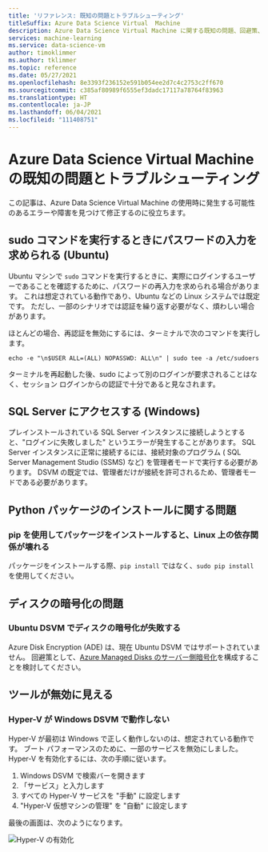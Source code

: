 ```yaml
---
title: 'リファレンス: 既知の問題とトラブルシューティング'
titleSuffix: Azure Data Science Virtual  Machine
description: Azure Data Science Virtual Machine に関する既知の問題、回避策、トラブルシューティングの一覧を示します
services: machine-learning
ms.service: data-science-vm
author: timoklimmer
ms.author: tklimmer
ms.topic: reference
ms.date: 05/27/2021
ms.openlocfilehash: 8e3393f236152e591b054ee2d7c4c2753c2ff670
ms.sourcegitcommit: c385af80989f6555ef3dadc17117a78764f83963
ms.translationtype: HT
ms.contentlocale: ja-JP
ms.lasthandoff: 06/04/2021
ms.locfileid: "111408751"
---
```

# <a name="known-issues-and-troubleshooting-the-azure-data-science-virtual-machine"></a>Azure Data Science Virtual Machine の既知の問題とトラブルシューティング

この記事は、Azure Data Science Virtual Machine の使用時に発生する可能性のあるエラーや障害を見つけて修正するのに役立ちます。

## <a name="prompted-for-password-when-running-sudo-command-ubuntu"></a>sudo コマンドを実行するときにパスワードの入力を求められる (Ubuntu)

Ubuntu マシンで `sudo` コマンドを実行するときに、実際にログインするユーザーであることを確認するために、パスワードの再入力を求められる場合があります。 これは想定されている動作であり、Ubuntu などの Linux システムでは既定です。
ただし、一部のシナリオでは認証を繰り返す必要がなく、煩わしい場合があります。

ほとんどの場合、再認証を無効にするには、ターミナルで次のコマンドを実行します。

`echo -e "\n$USER ALL=(ALL) NOPASSWD: ALL\n" | sudo tee -a /etc/sudoers`

ターミナルを再起動した後、sudo によって別のログインが要求されることはなく、セッション ログインからの認証で十分であると見なされます。

## <a name="accessing-sql-server-windows"></a>SQL Server にアクセスする (Windows)

プレインストールされている SQL Server インスタンスに接続しようとすると、"ログインに失敗しました" というエラーが発生することがあります。 SQL Server インスタンスに正常に接続するには、接続対象のプログラム ( SQL Server Management Studio (SSMS) など) を管理者モードで実行する必要があります。 DSVM の既定では、管理者だけが接続を許可されるため、管理者モードである必要があります。

## <a name="python-package-installation-issues"></a>Python パッケージのインストールに関する問題

### <a name="installing-packages-with-pip-breaks-dependencies-on-linux"></a>pip を使用してパッケージをインストールすると、Linux 上の依存関係が壊れる

パッケージをインストールする際、`pip install` ではなく、`sudo pip install` を使用してください。

## <a name="disk-encryption-issues"></a>ディスクの暗号化の問題

### <a name="disk-encryption-fails-on-the-ubuntu-dsvm"></a>Ubuntu DSVM でディスクの暗号化が失敗する

Azure Disk Encryption (ADE) は、現在 Ubuntu DSVM ではサポートされていません。 回避策として、[Azure Managed Disks のサーバー側暗号化](../../virtual-machines/disk-encryption.md)を構成することを検討してください。

## <a name="tool-appears-disabled"></a>ツールが無効に見える

### <a name="hyper-v-does-not-work-on-the-windows-dsvm"></a>Hyper-V が Windows DSVM で動作しない

Hyper-V が最初は Windows で正しく動作しないのは、想定されている動作です。 ブート パフォーマンスのために、一部のサービスを無効にしました。 Hyper-V を有効化するには、次の手順に従います。

1. Windows DSVM で検索バーを開きます
1. 「サービス」と入力します
1. すべての Hyper-V サービスを "手動" に設定します
1. "Hyper-V 仮想マシンの管理" を "自動" に設定します

最後の画面は、次のようになります。

   ![Hyper-V の有効化](./media/workaround/hyperv-enable-dsvm.png)